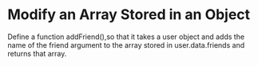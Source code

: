 # Modify an Array Stored in an Object

Define a function addFriend(),so that it takes a user object and adds the name of the friend argument to the array stored in user.data.friends and returns that array.